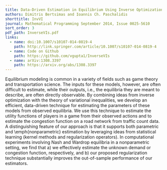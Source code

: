 ```yaml
---
title: Data-Driven Estimation in Equilibrium Using Inverse Optimization
authors: Dimitris Bertsimas and Ioannis Ch. Paschalidis
shorttitle: InvVI
journal: Mathematical Programming September 2014, Issue 0025-5610
sort_order: 3
pdf_path: InverseVIs.pdf
links:
  - name: doi:10.1007/s10107-014-0819-4
    path: http://link.springer.com/article/10.1007/s10107-014-0819-4
  - name: Code on Github
    path: https://github.com/vgupta1/InverseVIs
  - name: arXiv:1308.3397
    path: https://arxiv.org/abs/1308.3397
---
```

Equilibrium modeling is common in a variety of fields such as game theory and transportation science. The inputs for these models, however, are often difficult to estimate, while their outputs, i.e., the equilibria they are meant to describe, are often directly observable. By combining ideas from inverse optimization with the theory of variational inequalities, we develop an efficient, data-driven technique for estimating the parameters of these models from observed equilibria. We use this technique to estimate the utility functions of players in a game from their observed actions and to estimate the congestion function on a road network from traffic count data. A distinguishing feature of our approach is that it supports both parametric and \emph{nonparametric} estimation by leveraging ideas from statistical learning (kernel methods and regularization operators). In computational experiments involving Nash and Wardrop equilibria in a nonparametric setting, we find that a) we effectively estimate the unknown demand or congestion function, respectively, and b) our proposed regularization technique substantially improves the out-of-sample performance of our estimators.